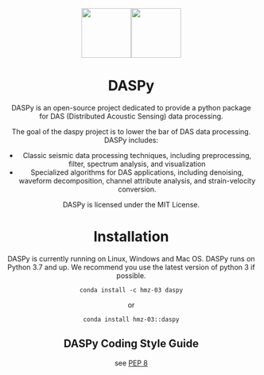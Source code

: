 <center class="half">
<img src="https://upload.wikimedia.org/wikipedia/en/3/3c/Logo_of_University_of_Science_and_Technology_of_China.svg" height="100" /><img src="https://dams.ustc.edu.cn/_upload/tpl/0c/4e/3150/template3150/images/pcdams.png" height="100" />
<center>


# DASPy

DASPy is an open-source project dedicated to provide a python package for DAS (Distributed Acoustic Sensing) data processing.

The goal of the daspy project is to lower the bar of DAS data processing. DASPy includes:
* Classic seismic data processing techniques, including preprocessing, filter, spectrum analysis, and visualization
* Specialized algorithms for DAS applications, including denoising, waveform decomposition, channel attribute analysis, and strain-velocity conversion. 

DASPy is licensed under the MIT License.

# Installation
DASPy is currently running on Linux, Windows and Mac OS.
DASPy runs on Python 3.7 and up. We recommend you use the latest version of python 3 if possible.

```
conda install -c hmz-03 daspy
```
or
```
conda install hmz-03::daspy
```

## DASPy Coding Style Guide
see [PEP 8](https://peps.python.org/pep-0008/)
